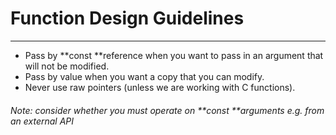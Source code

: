# Function Design Guidelines

---

* Pass by **const **reference when you want to pass in an argument that will not be modified.
* Pass by value when you want a copy that you can modify.
* Never use raw pointers \(unless we are working with C functions\).

###### Note: consider whether you must operate on **const **arguments e.g. from an external API



